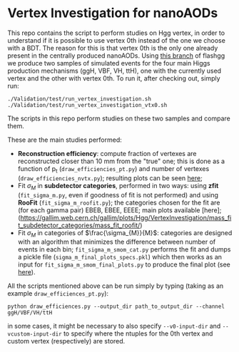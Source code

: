 # Vertex Investigation for nanoAODs

This repo contains the script to perform studies on Hgg vertex, in order to understand if it is possible to use vertex 0th instead of the one we choose with a BDT. The reason for this is that vertex 0th is the only one already present in the centrally produced nanoAODs.
Using [this branch](https://github.com/maxgalli/flashgg/tree/Vertex_Investigation) of flashgg we produce two samples of simulated events for the four main Higgs production mechanisms (ggH, VBF, VH, ttH), one with the currently used vertex and the other with vertex 0th. 
To run it, after checking out, simply run:
```
./Validation/test/run_vertex_investigation.sh
./Validation/test/run_vertex_investigation_vtx0.sh
```
The scripts in this repo perform studies on these two samples and compare them.

These are the main studies performed:

- **Reconstruction efficiency**: compute fraction of vertexes are reconstructed closer than 10 mm from the "true" one; this is done as a function of p<sub>t</sub> (```draw_efficiencies_pt.py```) and number of vertexes (```draw_efficiencies_nvtx.py```); resulting plots can be seen [here](https://gallim.web.cern.ch/gallim/plots/Hgg/VertexInvestigation/id_efficiency/);
- Fit $\sigma_M$ in **subdetector categories**, performed in two ways: using **zfit** (```fit_sigma_m.py```, even if goodness of fit is not performed) and using **RooFit** (```fit_sigma_m_roofit.py```); the categories chosen for the fit are (for each gamma pair) EBEB, EBEE, EEEE; main plots available [here];(https://gallim.web.cern.ch/gallim/plots/Hgg/VertexInvestigation/mass_fit_subdetector_categories/mass_fit_roofit/)
- Fit $\sigma_M$ in categories of $\frac{\sigma_{M}}{M}$: categories are designed with an algorithm that minimizes the difference between number of events in each bin; ```fit_sigma_m_smom_cat.py``` performs the fit and dumps a pickle file (```sigma_m_final_plots_specs.pkl```) which then works as an input for ```fit_sigma_m_smom_final_plots.py``` to produce the final plot (see [here](https://gallim.web.cern.ch/gallim/plots/Hgg/VertexInvestigation/m_fit_sigmaMOverM/)).

All the scripts mentioned above can be run simply by typing (taking as an example ```draw_efficiences_pt.py```):
```
python draw_efficiences.py --output_dir path_to_output_dir --channel ggH/VBF/VH/ttH 
```
in some cases, it might be necessary to also specify ```--v0-input-dir``` and ```--vcustom-input-dir``` to specify where the ntuples for the 0th vertex and custom vertex (respectively) are stored.
